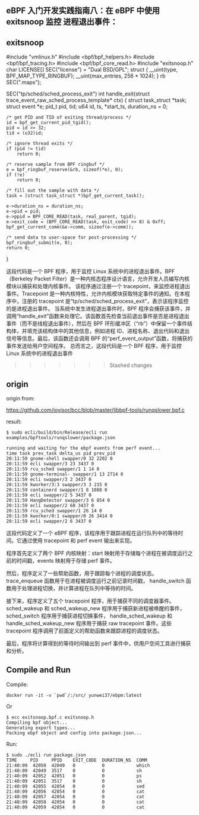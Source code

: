 ## eBPF 入门开发实践指南八：在 eBPF 中使用 exitsnoop 监控 进程退出事件：
## exitsnoop


#include "vmlinux.h"
#include <bpf/bpf_helpers.h>
#include <bpf/bpf_tracing.h>
#include <bpf/bpf_core_read.h>
#include "exitsnoop.h"
char LICENSE[] SEC("license") = "Dual BSD/GPL";
struct {
	__uint(type, BPF_MAP_TYPE_RINGBUF);
	__uint(max_entries, 256 * 1024);
} rb SEC(".maps");

SEC("tp/sched/sched_process_exit")
int handle_exit(struct trace_event_raw_sched_process_template* ctx)
{
	struct task_struct *task;
	struct event *e;
	pid_t pid, tid;
	u64 id, ts, *start_ts, duration_ns = 0;
	
	/* get PID and TID of exiting thread/process */
	id = bpf_get_current_pid_tgid();
	pid = id >> 32;
	tid = (u32)id;

	/* ignore thread exits */
	if (pid != tid)
		return 0;

	/* reserve sample from BPF ringbuf */
	e = bpf_ringbuf_reserve(&rb, sizeof(*e), 0);
	if (!e)
		return 0;

	/* fill out the sample with data */
	task = (struct task_struct *)bpf_get_current_task();

	e->duration_ns = duration_ns;
	e->pid = pid;
	e->ppid = BPF_CORE_READ(task, real_parent, tgid);
	e->exit_code = (BPF_CORE_READ(task, exit_code) >> 8) & 0xff;
	bpf_get_current_comm(&e->comm, sizeof(e->comm));

	/* send data to user-space for post-processing */
	bpf_ringbuf_submit(e, 0);
	return 0;
}

这段代码是一个 BPF 程序，用于监控 Linux 系统中的进程退出事件。BPF（Berkeley Packet Filter）是一种内核态程序设计语言，允许开发人员编写内核模块以捕获和处理内核事件。
该程序通过注册一个 tracepoint，来监控进程退出事件。Tracepoint 是一种内核特性，允许内核模块获取特定事件的通知。在本程序中，注册的 tracepoint 是“tp/sched/sched_process_exit”，表示该程序监控的是进程退出事件。
当系统中发生进程退出事件时，BPF 程序会捕获该事件，并调用“handle_exit”函数来处理它。该函数首先检查当前退出事件是否是进程退出事件（而不是线程退出事件），然后在 BPF 环形缓冲区（“rb”）中保留一个事件结构体，并填充该结构体中的其他信息，例如进程 ID、进程名称、退出代码和退出信号等信息。最后，该函数还会调用 BPF 的“perf_event_output”函数，将捕获的事件发送给用户空间程序。
总而言之，这段代码是一个 BPF 程序，用于监控 Linux 系统中的进程退出事件
>>>>>>> Stashed changes


## origin

origin from:

https://github.com/iovisor/bcc/blob/master/libbpf-tools/runqslower.bpf.c

result:

```
$ sudo ecli/build/bin/Release/ecli run examples/bpftools/runqslower/package.json

running and waiting for the ebpf events from perf event...
time task prev_task delta_us pid prev_pid 
20:11:59 gnome-shell swapper/0 32 2202 0 
20:11:59 ecli swapper/3 23 3437 0 
20:11:59 rcu_sched swapper/1 1 14 0 
20:11:59 gnome-terminal- swapper/1 13 2714 0 
20:11:59 ecli swapper/3 2 3437 0 
20:11:59 kworker/3:3 swapper/3 3 215 0 
20:11:59 containerd swapper/1 8 1088 0 
20:11:59 ecli swapper/2 5 3437 0 
20:11:59 HangDetector swapper/3 6 854 0 
20:11:59 ecli swapper/2 60 3437 0 
20:11:59 rcu_sched swapper/1 26 14 0 
20:11:59 kworker/0:1 swapper/0 26 3414 0 
20:11:59 ecli swapper/2 6 3437 0 
```

这段代码定义了一个 eBPF 程序，该程序用于跟踪进程在运行队列中的等待时间。它通过使用 tracepoint 和 perf event 输出来实现。

程序首先定义了两个 BPF 内核映射：start 映射用于存储每个进程在被调度运行之前的时间戳，events 映射用于存储 perf 事件。

然后，程序定义了一些帮助函数，用于跟踪每个进程的调度状态。 trace_enqueue 函数用于在进程被调度运行之前记录时间戳， handle_switch 函数用于处理进程切换，并计算进程在队列中等待的时间。

接下来，程序定义了五个 tracepoint 程序，用于捕获不同的调度器事件。 sched_wakeup 和 sched_wakeup_new 程序用于捕获新进程被唤醒的事件， sched_switch 程序用于捕获进程切换事件， handle_sched_wakeup 和 handle_sched_wakeup_new 程序用于捕获 raw tracepoint 事件。这些 tracepoint 程序调用了前面定义的帮助函数来跟踪进程的调度状态。

最后，程序将计算得到的等待时间输出到 perf 事件中，供用户空间工具进行捕获和分析。

## Compile and Run

Compile:

```
docker run -it -v `pwd`/:/src/ yunwei37/ebpm:latest
```

Or

```console
$ ecc exitsnoop.bpf.c exitsnoop.h
Compiling bpf object...
Generating export types...
Packing ebpf object and config into package.json...
```

Run:

```console
$ sudo ./ecli run package.json 
TIME     PID     PPID    EXIT_CODE  DURATION_NS  COMM    
21:40:09  42050  42049   0          0            which
21:40:09  42049  3517    0          0            sh
21:40:09  42052  42051   0          0            ps
21:40:09  42051  3517    0          0            sh
21:40:09  42055  42054   0          0            sed
21:40:09  42056  42054   0          0            cat
21:40:09  42057  42054   0          0            cat
21:40:09  42058  42054   0          0            cat
21:40:09  42059  42054   0          0            cat
```
